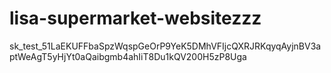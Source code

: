 # lisa-supermarket-websitezzz
sk_test_51LaEKUFFbaSpzWqspGeOrP9YeK5DMhVFIjcQXRJRKqyqAyjnBV3aptWeAgT5yHjYt0aQaibgmb4ahIiT8Du1kQV200H5zP8Uga